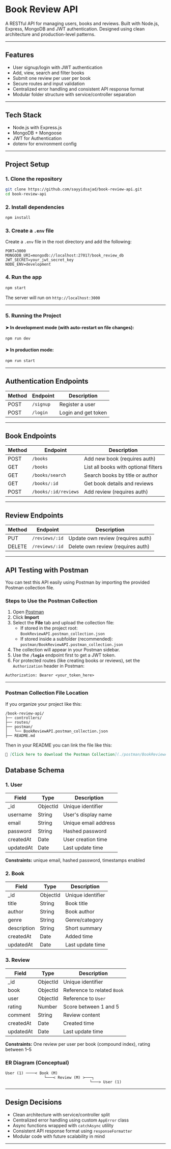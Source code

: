 # Book Review API

A RESTful API for managing users, books and reviews. Built with Node.js, Express, MongoDB and JWT authentication. Designed using clean architecture and production-level patterns.

---

## Features

- User signup/login with JWT authentication
- Add, view, search and filter books
- Submit one review per user per book
- Secure routes and input validation
- Centralized error handling and consistent API response format
- Modular folder structure with service/controller separation
---

## Tech Stack

- Node.js with Express.js
- MongoDB + Mongoose
- JWT for Authentication
- dotenv for environment config

---

## Project Setup

### 1. Clone the repository

```bash
git clone https://github.com/sayyidsajad/book-review-api.git
cd book-review-api
```

### 2. Install dependencies

```bash
npm install
```

### 3. Create a `.env` file

Create a `.env` file in the root directory and add the following:

```env
PORT=3000
MONGODB_URI=mongodb://localhost:27017/book_review_db
JWT_SECRET=your_jwt_secret_key
NODE_ENV=development
```

### 4. Run the app

```bash
npm start
```

The server will run on `http://localhost:3000`

---

### 5. Running the Project

#### ➤ In development mode (with auto-restart on file changes):

```bash
npm run dev
```

#### ➤ In production mode:

```bash
npm run start
```

---

## Authentication Endpoints

| Method | Endpoint     | Description         |
|--------|--------------|---------------------|
| POST   | `/signup`    | Register a user     |
| POST   | `/login`     | Login and get token |

---

## Book Endpoints

| Method | Endpoint           | Description                          |
|--------|--------------------|--------------------------------------|
| POST   | `/books`           | Add new book (requires auth)         |
| GET    | `/books`           | List all books with optional filters |
| GET    | `/books/search`    | Search books by title or author      |
| GET    | `/books/:id`       | Get book details and reviews         |
| POST   | `/books/:id/reviews` | Add review (requires auth)        |

---

## Review Endpoints

| Method | Endpoint           | Description                       |
|--------|--------------------|-----------------------------------|
| PUT    | `/reviews/:id`     | Update own review (requires auth) |
| DELETE | `/reviews/:id`     | Delete own review (requires auth) |

---

## API Testing with Postman

You can test this API easily using Postman by importing the provided Postman collection file.

### Steps to Use the Postman Collection

1. Open [Postman](https://www.postman.com/downloads/)
2. Click **Import**
3. Select the **File** tab and upload the collection file:
   - If stored in the project root:  
     `BookReviewAPI.postman_collection.json`
   - If stored inside a subfolder (recommended):  
     `postman/BookReviewAPI.postman_collection.json`
4. The collection will appear in your Postman sidebar.
5. Use the **`/login`** endpoint first to get a JWT token.
6. For protected routes (like creating books or reviews), set the `Authorization` header in Postman:

```
Authorization: Bearer <your_token_here>
```

---

### Postman Collection File Location

If you organize your project like this:

```
/book-review-api/
├── controllers/
├── routes/
├── postman/
│   └── BookReviewAPI.postman_collection.json
├── README.md
```

Then in your README you can link the file like this:

```markdown
📂 [Click here to download the Postman Collection](./postman/BookReviewAPI.postman_collection.json)
```

## Database Schema

### 1. User

| Field     | Type     | Description                |
|-----------|----------|----------------------------|
| _id       | ObjectId | Unique identifier          |
| username  | String   | User's display name        |
| email     | String   | Unique email address       |
| password  | String   | Hashed password            |
| createdAt | Date     | User creation time         |
| updatedAt | Date     | Last update time           |

**Constraints:** unique email, hashed password, timestamps enabled

### 2. Book

| Field       | Type     | Description                   |
|-------------|----------|-------------------------------|
| _id         | ObjectId | Unique identifier             |
| title       | String   | Book title                    |
| author      | String   | Book author                   |
| genre       | String   | Genre/category                |
| description | String   | Short summary                 |
| createdAt   | Date     | Added time                    |
| updatedAt   | Date     | Last update time              |

### 3. Review

| Field     | Type     | Description                          |
|-----------|----------|--------------------------------------|
| _id       | ObjectId | Unique identifier                    |
| book      | ObjectId | Reference to related `Book`          |
| user      | ObjectId | Reference to `User`                  |
| rating    | Number   | Score between 1 and 5                |
| comment   | String   | Review content                      |
| createdAt | Date     | Created time                        |
| updatedAt | Date     | Last update time                    |

**Constraints:** One review per user per book (compound index), rating between 1–5

### ER Diagram (Conceptual)

```
User (1) ────< Book (M)
                 └───< Review (M) >───┐
                                     └───> User (1)
```

---

## Design Decisions

- Clean architecture with service/controller split
- Centralized error handling using custom `AppError` class
- Async functions wrapped with `catchAsync` utility
- Consistent API response format using `responseFormatter`
- Modular code with future scalability in mind

---